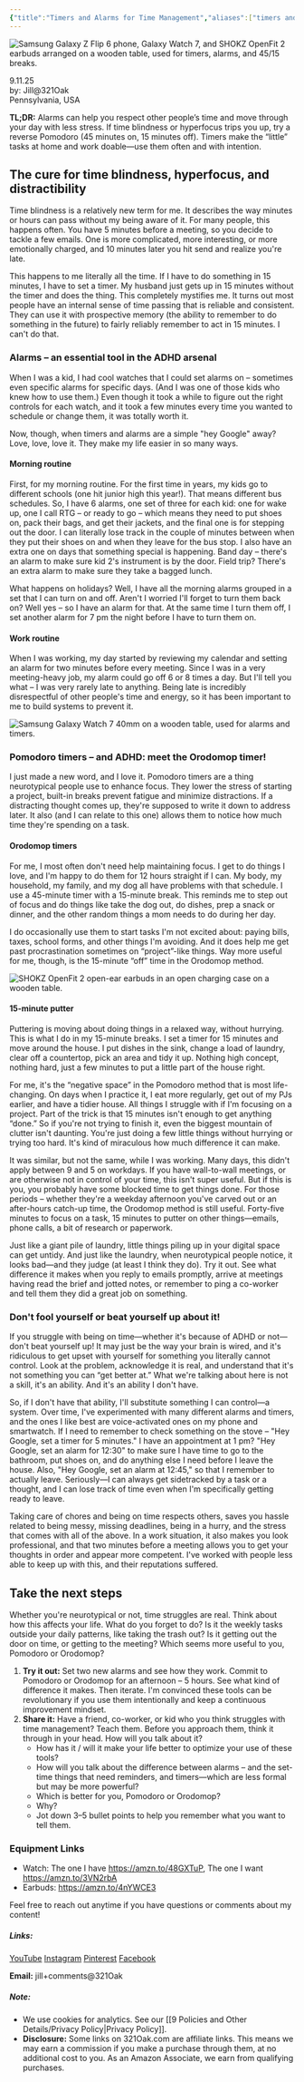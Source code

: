 ```yaml
---
{"title":"Timers and Alarms for Time Management","aliases":["timers and alarms","Pomodoro","Orodomop"],"dg-date":"2025-09-11","dg-publish":true,"dg-home":false,"dg-metatags":{"title":"Timers & Alarms for Better Time Management (ADHD-Friendly)","description":"Beat time blindness with alarms, 45/15 'Orodomop' breaks, and simple routines. Practical tips for punctuality, focus, and lower-stress days.","og:title":"Timers & Alarms for Better Time Management (ADHD-Friendly)","og:description":"Beat time blindness with alarms, 45/15 'Orodomop' breaks, and simple routines. Practical tips for punctuality, focus, and lower-stress days.","og:type":"article","og:url":"https://321oak.com/2-life-hacks/timers-and-alarms-for-time-management/","og:site_name":"321 Oak","og:image":"https://res.cloudinary.com/dwfbbjxam/image/upload/c_fill,g_auto,w_1200,h_630,f_auto,q_auto/v1757614834/timers-toolkit__Web-Article_wnxquk.jpg","og:image:width":"1200","og:image:height":"630","og:image:alt":"Samsung Galaxy Z Flip 6 phone, Galaxy Watch 7, and SHOKZ OpenFit 2 earbuds arranged on a wooden table, used for timers, alarms, and 45/15 breaks."},"permalink":"/2-life-hacks/timers-and-alarms-for-time-management/","metatags":{"title":"Timers & Alarms for Better Time Management (ADHD-Friendly)","description":"Beat time blindness with alarms, 45/15 'Orodomop' breaks, and simple routines. Practical tips for punctuality, focus, and lower-stress days.","og:title":"Timers & Alarms for Better Time Management (ADHD-Friendly)","og:description":"Beat time blindness with alarms, 45/15 'Orodomop' breaks, and simple routines. Practical tips for punctuality, focus, and lower-stress days.","og:type":"article","og:url":"https://321oak.com/2-life-hacks/timers-and-alarms-for-time-management/","og:site_name":"321 Oak","og:image":"https://res.cloudinary.com/dwfbbjxam/image/upload/c_fill,g_auto,w_1200,h_630,f_auto,q_auto/v1757614834/timers-toolkit__Web-Article_wnxquk.jpg","og:image:width":"1200","og:image:height":"630","og:image:alt":"Samsung Galaxy Z Flip 6 phone, Galaxy Watch 7, and SHOKZ OpenFit 2 earbuds arranged on a wooden table, used for timers, alarms, and 45/15 breaks."},"dgPassFrontmatter":true}
---
```



<img src="https://res.cloudinary.com/dwfbbjxam/image/upload/c_fill,g_auto,ar_19:6,w_auto:100:1600,dpr_auto,f_auto,q_auto,g_center/v1757614834/timers-toolkit__Web-Article_wnxquk.jpg" alt="Samsung Galaxy Z Flip 6 phone, Galaxy Watch 7, and SHOKZ OpenFit 2 earbuds arranged on a wooden table, used for timers, alarms, and 45/15 breaks.">


9.11.25  
by: Jill@321Oak  
Pennsylvania, USA

**TL;DR:** Alarms can help you respect other people’s time and move through your day with less stress. If time blindness or hyperfocus trips you up, try a reverse Pomodoro (45 minutes on, 15 minutes off). Timers make the “little” tasks at home and work doable—use them often and with intention.

## The cure for time blindness, hyperfocus, and distractibility

Time blindness is a relatively new term for me. It describes the way minutes or hours can pass without my being aware of it. For many people, this happens often. You have 5 minutes before a meeting, so you decide to tackle a few emails. One is more complicated, more interesting, or more emotionally charged, and 10 minutes later you hit send and realize you're late.

This happens to me literally all the time. If I have to do something in 15 minutes, I have to set a timer. My husband just gets up in 15 minutes without the timer and does the thing. This completely mystifies me. It turns out most people have an internal sense of time passing that is reliable and consistent. They can use it with prospective memory (the ability to remember to do something in the future) to fairly reliably remember to act in 15 minutes. I can't do that.

### Alarms – an essential tool in the ADHD arsenal

When I was a kid, I had cool watches that I could set alarms on – sometimes even specific alarms for specific days. (And I was one of those kids who knew how to use them.) Even though it took a while to figure out the right controls for each watch, and it took a few minutes every time you wanted to schedule or change them, it was totally worth it.

Now, though, when timers and alarms are a simple "hey Google" away? Love, love, love it. They make my life easier in so many ways.

#### Morning routine

First, for my morning routine. For the first time in years, my kids go to different schools (one hit junior high this year!). That means different bus schedules. So, I have 6 alarms, one set of three for each kid: one for wake up, one I call RTG – or ready to go – which means they need to put shoes on, pack their bags, and get their jackets, and the final one is for stepping out the door. I can literally lose track in the couple of minutes between when they put their shoes on and when they leave for the bus stop. I also have an extra one on days that something special is happening. Band day – there's an alarm to make sure kid 2's instrument is by the door. Field trip? There's an extra alarm to make sure they take a bagged lunch.

What happens on holidays? Well, I have all the morning alarms grouped in a set that I can turn on and off. Aren't I worried I'll forget to turn them back on? Well yes – so I have an alarm for that. At the same time I turn them off, I set another alarm for 7 pm the night before I have to turn them on.

#### Work routine

When I was working, my day started by reviewing my calendar and setting an alarm for two minutes before every meeting. Since I was in a very meeting-heavy job, my alarm could go off 6 or 8 times a day. But I'll tell you what – I was very rarely late to anything. Being late is incredibly disrespectful of other people's time and energy, so it has been important to me to build systems to prevent it.


<img src="https://res.cloudinary.com/dwfbbjxam/image/upload/c_limit,w_auto:100:1200,dpr_auto,f_auto,q_auto/v1757614834/watch__IG_amfvfx.jpg" loading="lazy" decoding="async" alt="Samsung Galaxy Watch 7 40mm on a wooden table, used for alarms and timers.">


### Pomodoro timers – and ADHD: meet the Orodomop timer!

I just made a new word, and I love it. Pomodoro timers are a thing neurotypical people use to enhance focus. They lower the stress of starting a project, built-in breaks prevent fatigue and minimize distractions. If a distracting thought comes up, they're supposed to write it down to address later. It also (and I can relate to this one) allows them to notice how much time they're spending on a task.
#### Orodomop timers

For me, I most often don't need help maintaining focus. I get to do things I love, and I'm happy to do them for 12 hours straight if I can. My body, my household, my family, and my dog all have problems with that schedule. I use a 45-minute timer with a 15-minute break. This reminds me to step out of focus and do things like take the dog out, do dishes, prep a snack or dinner, and the other random things a mom needs to do during her day.

I do occasionally use them to start tasks I'm not excited about: paying bills, taxes, school forms, and other things I'm avoiding. And it does help me get past procrastination sometimes on “project”-like things. Way more useful for me, though, is the 15-minute “off” time in the Orodomop method.

<img src="https://res.cloudinary.com/dwfbbjxam/image/upload/c_limit,w_auto:100:1200,dpr_auto,f_auto,q_auto/v1757614834/openfit2_k9dgug.jpg" loading="lazy" decoding="async" alt="SHOKZ OpenFit 2 open-ear earbuds in an open charging case on a wooden table." >

#### 15-minute putter

Puttering is moving about doing things in a relaxed way, without hurrying. This is what I do in my 15-minute breaks. I set a timer for 15 minutes and move around the house. I put dishes in the sink, change a load of laundry, clear off a countertop, pick an area and tidy it up. Nothing high concept, nothing hard, just a few minutes to put a little part of the house right.

For me, it's the “negative space” in the Pomodoro method that is most life-changing. On days when I practice it, I eat more regularly, get out of my PJs earlier, and have a tidier house. All things I struggle with if I'm focusing on a project. Part of the trick is that 15 minutes isn't enough to get anything “done.” So if you're not trying to finish it, even the biggest mountain of clutter isn't daunting. You're just doing a few little things without hurrying or trying too hard. It's kind of miraculous how much difference it can make.

It was similar, but not the same, while I was working. Many days, this didn't apply between 9 and 5 on workdays. If you have wall-to-wall meetings, or are otherwise not in control of your time, this isn't super useful. But if this is you, you probably have some blocked time to get things done. For those periods – whether they're a weekday afternoon you've carved out or an after-hours catch-up time, the Orodomop method is still useful. Forty-five minutes to focus on a task, 15 minutes to putter on other things—emails, phone calls, a bit of research or paperwork.

Just like a giant pile of laundry, little things piling up in your digital space can get untidy. And just like the laundry, when neurotypical people notice, it looks bad—and they judge (at least I think they do). Try it out. See what difference it makes when you reply to emails promptly, arrive at meetings having read the brief and jotted notes, or remember to ping a co-worker and tell them they did a great job on something.

### Don't fool yourself or beat yourself up about it!

If you struggle with being on time—whether it's because of ADHD or not—don't beat yourself up! It may just be the way your brain is wired, and it's ridiculous to get upset with yourself for something you literally cannot control. Look at the problem, acknowledge it is real, and understand that it's not something you can “get better at.” What we're talking about here is not a skill, it's an ability. And it's an ability I don't have.

So, if I don't have that ability, I'll substitute something I can control—a system. Over time, I've experimented with many different alarms and timers, and the ones I like best are voice-activated ones on my phone and smartwatch. If I need to remember to check something on the stove – "Hey Google, set a timer for 5 minutes." I have an appointment at 1 pm? "Hey Google, set an alarm for 12:30" to make sure I have time to go to the bathroom, put shoes on, and do anything else I need before I leave the house. Also, "Hey Google, set an alarm at 12:45," so that I remember to actually leave. Seriously—I can always get sidetracked by a task or a thought, and I can lose track of time even when I'm specifically getting ready to leave.

Taking care of chores and being on time respects others, saves you hassle related to being messy, missing deadlines, being in a hurry, and the stress that comes with all of the above. In a work situation, it also makes you look professional, and that two minutes before a meeting allows you to get your thoughts in order and appear more competent. I've worked with people less able to keep up with this, and their reputations suffered.

## Take the next steps

Whether you're neurotypical or not, time struggles are real. Think about how this affects your life. What do you forget to do? Is it the weekly tasks outside your daily patterns, like taking the trash out? Is it getting out the door on time, or getting to the meeting? Which seems more useful to you, Pomodoro or Orodomop?

1. **Try it out:** Set two new alarms and see how they work. Commit to Pomodoro or Orodomop for an afternoon – 5 hours. See what kind of difference it makes. Then iterate. I'm convinced these tools can be revolutionary if you use them intentionally and keep a continuous improvement mindset.
2. **Share it:** Have a friend, co-worker, or kid who you think struggles with time management? Teach them. Before you approach them, think it through in your head. How will you talk about it?
    - How has it / will it make your life better to optimize your use of these tools?
    - How will you talk about the difference between alarms – and the set-time things that need reminders, and timers—which are less formal but may be more powerful?
    - Which is better for you, Pomodoro or Orodomop?
    - Why?
    - Jot down 3–5 bullet points to help you remember what you want to tell them.


### Equipment Links
- Watch: The one I have https://amzn.to/48GXTuP, The one I want https://amzn.to/3VN2rbA
- Earbuds: https://amzn.to/4nYWCE3

Feel free to reach out anytime if you have questions or comments about my content!
##### Links:
[YouTube](https://www.youtube.com/@Jill.321Oak)
[Instagram](https://www.instagram.com/jill_321oak/)
[Pinterest](https://www.pinterest.com/Jill_321Oak/)
[Facebook](https://www.facebook.com/321Oak)

**Email:** jill+comments@321Oak

##### Note:
- We use cookies for analytics. See our [[9 Policies and Other Details/Privacy Policy\|Privacy Policy]].
- **Disclosure:** Some links on 321Oak.com are affiliate links. This means we may earn a commission if you make a purchase through them, at no additional cost to you. As an Amazon Associate, we earn from qualifying purchases.